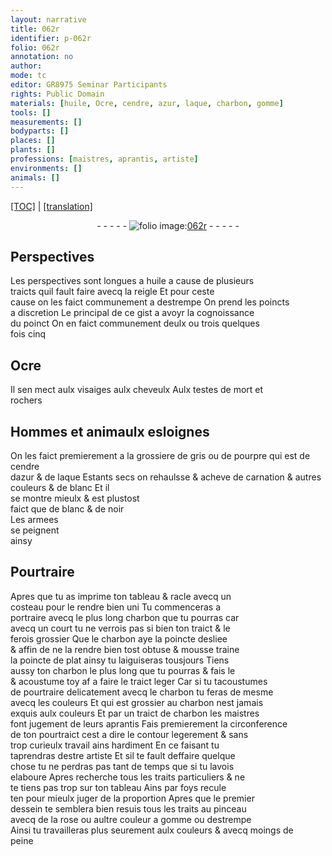 ```yaml
---
layout: narrative
title: 062r
identifier: p-062r
folio: 062r
annotation: no
author:
mode: tc
editor: GR8975 Seminar Participants
rights: Public Domain
materials: [huile, Ocre, cendre, azur, laque, charbon, gomme]
tools: []
measurements: []
bodyparts: []
places: []
plants: []
professions: [maistres, aprantis, artiste]
environments: []
animals: []
---
```


<p><a href="{{ site.baseurl }}/diplomatic/">[TOC]</a> | <a href="{{ site.baseurl }}/texts/p-062r_tl/" target="_blank">[translation]</a></p><div class="folio" align="center">- - - - - <a href="http://gallica.bnf.fr/ark:/12148/btv1b10500001g/f129.image" target="_blank"><img src="https://cu-mkp.github.io/2017-workshop-edition/assets/photo-icon.png" alt="folio image: " style="display:inline-block; margin-bottom:-3px;"/>062r</a> - - - - - </div>  
  

## Perspectives

 
Les perspectives sont longues a <span class="m">huile</span> a cause de plusieurs<br/> traicts quil fault faire avecq la reigle Et pour ceste<br/> cause on les faict communement a destrempe On prend les poincts<br/> a discretion Le principal de ce gist <span class="add">a</span> avoyr la cognoissance<br/> du poinct On en faict communement deulx ou trois quelques<br/> fois cinq
 
 
  

## <span class="m">Ocre</span>

 
Il sen mect aulx visaiges aulx cheveulx Aulx testes de mort et<br/> rochers
 
 
  

## Hommes et animaulx esloignes

 
On les faict premierement a la grossiere de gris ou de pourpre qui est de <span class="m">cendre</span><br/> d<span class="m">azur</span> & de <span class="m">laque</span> Estants secs on rehaulsse & acheve de carnation & autres<br/> couleurs & de blanc Et il<br/> se montre mieulx & est plustost<br/> faict que de blanc & de noir<br/> Les armees<br/> se peignent<br/> ainsy
 
 
  

## Pourtraire

 
Apres que tu as imprime ton tableau & racle avecq un<br/> costeau pour le rendre bien uni Tu commenceras a<br/> portraire avecq le plus long <span class="m">charbon</span> que tu pourras car<br/> avecq un court tu ne verrois pas si bien ton traict & le<br/> ferois grossier Que le <span class="m">charbon</span> aye la poincte desliee<br/> & affin de ne la rendre bien tost obtuse & mousse traine<br/> la poincte de plat ainsy tu laiguiseras tousjours Tiens<br/> aussy ton <span class="m">charbon</span> le plus long que tu pourras <span class="del">& fais le</span><br/> & acoustume toy <span class="del">af</span> a faire le traict leger Car si tu tacoustumes<br/> de pourtraire delicatement avecq le <span class="m">charbon</span> tu feras de mesme<br/> avecq les couleurs Et qui est grossier au <span class="m">charbon</span> nest jamais<br/> exquis aulx couleurs Et par un traict de <span class="m">charbon</span> les <span class="pro">maistres</span><br/> font jugement de leurs <span class="pro">aprantis</span> Fais premierement la circonference<br/> de ton pourtraict cest a dire le contour legerement & sans<br/> trop curieulx travail ains hardiment En ce faisant tu<br/> taprendras destre <span class="pro">artiste</span> Et sil te fault deffaire quelque<br/> chose tu ne perdras pas tant de temps que si tu lavois<br/> elaboure Apres recherche tous les traits particuliers & ne<br/> te tiens pas trop sur ton tableau Ains par foys recule<br/> ten pour mieulx juger de la proportion Apres que le premier<br/> dessein te semblera bien resuis tous les traits au pinceau<br/> avecq de la rose ou aultre couleur a <span class="m">gomme</span> ou destrempe<br/> Ainsi tu travailleras plus seurement aulx couleurs & avecq moings de<br/> <span class="add">peine</span>
 
